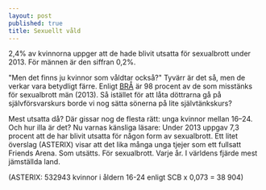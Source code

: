 ```yaml
---
layout: post
published: true
title: Sexuellt våld
---
```



2,4% av kvinnorna uppger att de hade blivit utsatta för sexualbrott under 2013. För männen är den siffran 0,2%. 

"Men det finns ju kvinnor som våldtar också?" Tyvärr är det så, men de verkar vara betydligt färre. Enligt [BRÅ](http://www.bra.se/bra/brott-och-statistik/valdtakt-och-sexualbrott.html "Våldtäkt och sexualbrott") är 98 procent av de som misstänks för sexualbrott män (2013). Så istället för att låta döttrarna gå på självförsvarskurs borde vi nog sätta sönerna på lite självtänkskurs? 

Mest utsatta då? Där gissar nog de flesta rätt: unga kvinnor mellan 16–24. Och hur illa är det? Nu varnas känsliga läsare: Under 2013 uppgav 7,3 procent att de har blivit utsatta för någon form av sexualbrott. Ett litet överslag (ASTERIX) visar att det lika många unga tjejer som ett fullsatt Friends Arena. Som utsätts. För sexualbrott. Varje år. I världens fjärde mest jämställda land.

(ASTERIX: 532943 kvinnor i åldern 16-24 enligt SCB x 0,073 = 38 904)
